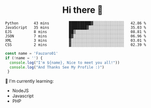 <h1  align='center'> Hi there 👋 </h1>

<p align='center'> </p>

<!--START_SECTION:waka-->

```text
Python       43 mins         ██████████▓░░░░░░░░░░░░░░   42.86 %
JavaScript   35 mins         ████████▓░░░░░░░░░░░░░░░░   35.03 %
EJS          8 mins          ██▒░░░░░░░░░░░░░░░░░░░░░░   08.81 %
JSON         7 mins          █▓░░░░░░░░░░░░░░░░░░░░░░░   06.96 %
XML          3 mins          ▓░░░░░░░░░░░░░░░░░░░░░░░░   03.01 %
CSS          2 mins          ▓░░░░░░░░░░░░░░░░░░░░░░░░   02.39 %
```

<!--END_SECTION:waka-->

```javascript
const name = 'Fauzaro01'
if (!name = '') {
  console.log("I'm ${name}, Nice to meet you all!"))
  console.log("And Thanks See My Profile :)")
 }
```

:page_with_curl: I'm currently learning:
- NodeJS
- Javascript
- PHP

